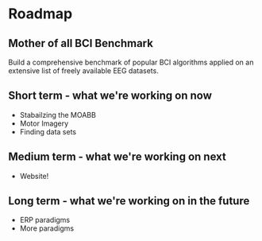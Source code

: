 # Roadmap

## Mother of all BCI Benchmark

Build a comprehensive benchmark of popular BCI algorithms applied on an extensive list of
freely available EEG datasets.

## Short term - what we're working on now

- Stabailzing the MOABB
- Motor Imagery
- Finding data sets

## Medium term - what we're working on next

- Website!

## Long term - what we're working on in the future

- ERP paradigms
- More paradigms
